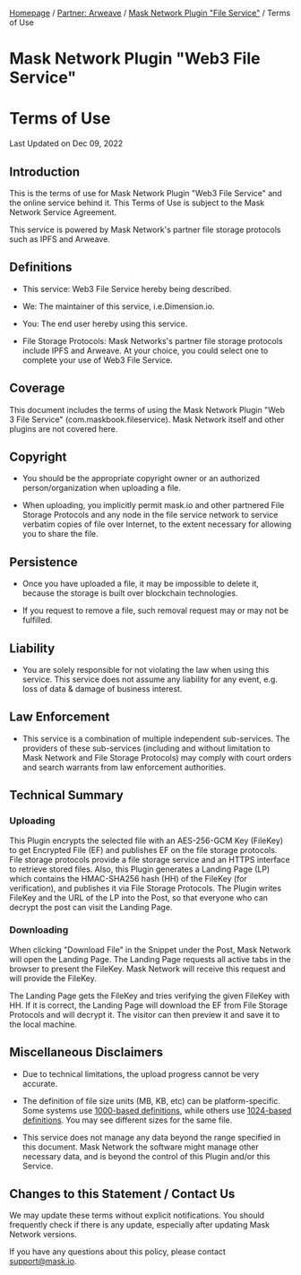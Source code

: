 [Homepage](../../) / [Partner: Arweave](../) / [Mask Network Plugin "File Service"](./) / Terms of Use

# Mask Network Plugin "Web3 File Service"

# Terms of Use

Last Updated on Dec 09, 2022

## Introduction

This is the terms of use for Mask Network Plugin "Web3 File Service" and the online service behind it. This Terms of Use is subject to the Mask Network Service Agreement.

This service is powered by Mask Network's partner file storage protocols such as IPFS and Arweave.

## Definitions

- This service: Web3 File Service hereby being described.

- We: The maintainer of this service, i.e.Dimension.io.

- You: The end user hereby using this service.

- File Storage Protocols: Mask Networks's partner file storage protocols include IPFS and Arweave. At your choice, you could select one to complete your use of Web3 File Service.

## Coverage

This document includes the terms of using the Mask Network Plugin "Web 3 File Service" (com.maskbook.fileservice). Mask Network itself and other plugins are not covered here.

## Copyright

- You should be the appropriate copyright owner or an authorized person/organization when uploading a file.

- When uploading, you implicitly permit mask.io and other partnered File Storage Protocols and any node in the file service network to service verbatim copies of file over Internet, to the extent necessary for allowing you to share the file.

## Persistence

- Once you have uploaded a file, it may be impossible to delete it, because the storage is built over blockchain technologies.

- If you request to remove a file, such removal request may or may not be fulfilled.

## Liability

- You are solely responsible for not violating the law when using this service. This service does not assume any liability for any event, e.g. loss of data & damage of business interest.

## Law Enforcement

- This service is a combination of multiple independent sub-services. The providers of these sub-services (including and without limitation to Mask Network and File Storage Protocols) may comply with court orders and search warrants from law enforcement authorities.

## Technical Summary

### Uploading

This Plugin encrypts the selected file with an AES-256-GCM Key (FileKey) to get Encrypted File (EF) and publishes EF on the file storage protocols. File storage protocols provide a file storage service and an HTTPS interface to retrieve stored files. Also, this Plugin generates a Landing Page (LP) which contains the HMAC-SHA256 hash (HH) of the FileKey (for verification), and publishes it via File Storage Protocols. The Plugin writes FileKey and the URL of the LP into the Post, so that everyone who can decrypt the post can visit the Landing Page.

### Downloading

When clicking "Download File" in the Snippet under the Post, Mask Network will open the Landing Page. The Landing Page requests all active tabs in the browser to present the FileKey. Mask Network will receive this request and will provide the FileKey.

The Landing Page gets the FileKey and tries verifying the given FileKey with HH. If it is correct, the Landing Page will download the EF from File Storage Protocols and will decrypt it. The visitor can then preview it and save it to the local machine.

## Miscellaneous Disclaimers

- Due to technical limitations, the upload progress cannot be very accurate.

- The definition of file size units (MB, KB, etc) can be platform-specific. Some systems use [1000-based definitions](https://en.wikipedia.org/wiki/Metric_prefix), while others use [1024-based definitions](https://en.wikipedia.org/wiki/Binary_prefix). You may see different sizes for the same file.

- This service does not manage any data beyond the range specified in this document. Mask Network the software might manage other necessary data, and is beyond the control of this Plugin and/or this Service.

## Changes to this Statement / Contact Us

We may update these terms without explicit notifications. You should frequently check if there is any update, especially after updating Mask Network versions.

If you have any questions about this policy, please contact [support@mask.io](mailto:support@mask.io).
